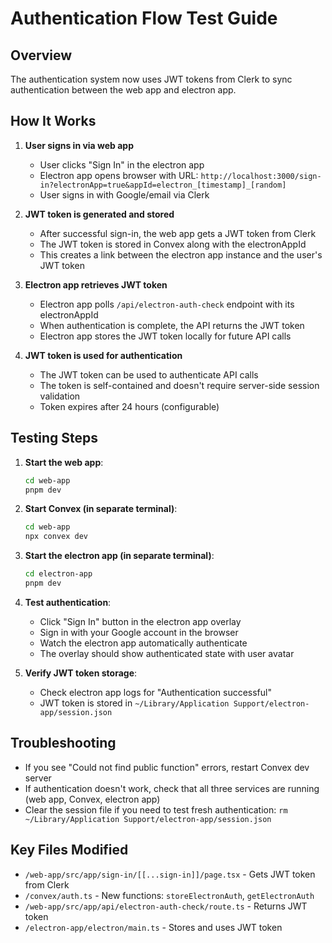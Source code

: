 # Authentication Flow Test Guide

## Overview
The authentication system now uses JWT tokens from Clerk to sync authentication between the web app and electron app.

## How It Works

1. **User signs in via web app**
   - User clicks "Sign In" in the electron app
   - Electron app opens browser with URL: `http://localhost:3000/sign-in?electronApp=true&appId=electron_[timestamp]_[random]`
   - User signs in with Google/email via Clerk

2. **JWT token is generated and stored**
   - After successful sign-in, the web app gets a JWT token from Clerk
   - The JWT token is stored in Convex along with the electronAppId
   - This creates a link between the electron app instance and the user's JWT token

3. **Electron app retrieves JWT token**
   - Electron app polls `/api/electron-auth-check` endpoint with its electronAppId
   - When authentication is complete, the API returns the JWT token
   - Electron app stores the JWT token locally for future API calls

4. **JWT token is used for authentication**
   - The JWT token can be used to authenticate API calls
   - The token is self-contained and doesn't require server-side session validation
   - Token expires after 24 hours (configurable)

## Testing Steps

1. **Start the web app**:
   ```bash
   cd web-app
   pnpm dev
   ```

2. **Start Convex (in separate terminal)**:
   ```bash
   cd web-app
   npx convex dev
   ```

3. **Start the electron app (in separate terminal)**:
   ```bash
   cd electron-app
   pnpm dev
   ```

4. **Test authentication**:
   - Click "Sign In" button in the electron app overlay
   - Sign in with your Google account in the browser
   - Watch the electron app automatically authenticate
   - The overlay should show authenticated state with user avatar

5. **Verify JWT token storage**:
   - Check electron app logs for "Authentication successful"
   - JWT token is stored in `~/Library/Application Support/electron-app/session.json`

## Troubleshooting

- If you see "Could not find public function" errors, restart Convex dev server
- If authentication doesn't work, check that all three services are running (web app, Convex, electron app)
- Clear the session file if you need to test fresh authentication: `rm ~/Library/Application Support/electron-app/session.json`

## Key Files Modified

- `/web-app/src/app/sign-in/[[...sign-in]]/page.tsx` - Gets JWT token from Clerk
- `/convex/auth.ts` - New functions: `storeElectronAuth`, `getElectronAuth`
- `/web-app/src/app/api/electron-auth-check/route.ts` - Returns JWT token
- `/electron-app/electron/main.ts` - Stores and uses JWT token
